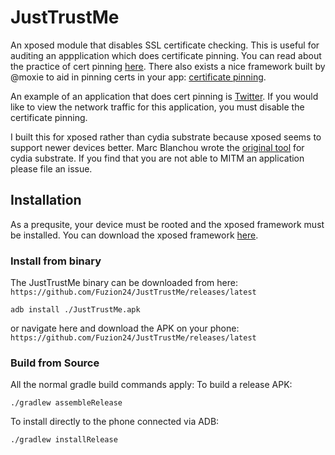 JustTrustMe
===========

An xposed module that disables SSL certificate checking.  This is useful for auditing an appplication which does certificate pinning.  You can read about the practice of cert pinning [here](https://viaforensics.com/resources/reports/best-practices-ios-android-secure-mobile-development/41-certificate-pinning/). There also exists a nice framework built by @moxie to aid in pinning certs in your app: [certificate pinning](https://github.com/moxie0/AndroidPinning). 

An example of an application that does cert pinning is [Twitter](https://play.google.com/store/apps/details?id=com.twitter.android).  If you would like to view the network traffic for this application, you must disable the certificate pinning.

I built this for xposed rather than cydia substrate because xposed seems to support newer devices better. Marc Blanchou wrote the [original tool](https://github.com/iSECPartners/Android-SSL-TrustKiller) for cydia substrate.  If you find that you are not able to MITM an application please file an issue.

## Installation

As a prequsite, your device must be rooted and the xposed framework must be installed.
You can download the xposed framework [here](http://repo.xposed.info/module/de.robv.android.xposed.installer).

### Install from binary

The JustTrustMe binary can be downloaded from here: 
`https://github.com/Fuzion24/JustTrustMe/releases/latest`

```
adb install ./JustTrustMe.apk
```

or navigate here and download the APK on your phone:
`https://github.com/Fuzion24/JustTrustMe/releases/latest`


### Build from Source
All the normal gradle build commands apply:
To build a release APK:
```
./gradlew assembleRelease
```
To install directly to the phone connected via ADB:
```
./gradlew installRelease
```



